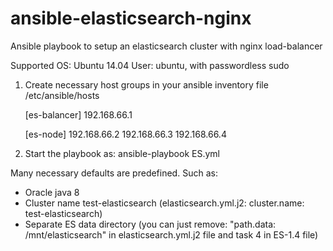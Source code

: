 # ansible-elasticsearch-nginx
Ansible playbook to setup an elasticsearch cluster with nginx load-balancer

Supported OS: Ubuntu 14.04
User: ubuntu, with passwordless sudo

1) Create necessary host groups in your ansible inventory file
	/etc/ansible/hosts

	[es-balancer]
	192.168.66.1

	[es-node]
	192.168.66.2
	192.168.66.3
	192.168.66.4
2) Start the playbook as:
ansible-playbook ES.yml


Many necessary defaults are predefined. Such as:
- Oracle java 8
- Cluster name test-elasticsearch (elasticsearch.yml.j2: cluster.name: test-elasticsearch)
- Separate ES data directory (you can just remove: "path.data: /mnt/elasticsearch" in elasticsearch.yml.j2 file and task 4 in ES-1.4 file)

